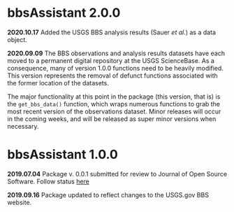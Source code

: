 # bbsAssistant 2.0.0

__2020.10.17__  Added the USGS BBS analysis results (Sauer *et al.*) as a data object.

__2020.09.09__  The BBS observations and analysis results datasets have each moved to a permanent digital repository at the USGS ScienceBase. As a consequence, many of version 1.0.0 functions need to be heavily modified. This version represents the removal of defunct functions associated with the former location of the datasets. 

The major functionality at this point in the package (this version, that is) is the `get_bbs_data()` function, which wraps numerous functions to grab the most recent version of the observations dataset. Minor releases will occur in the coming weeks, and will be released as super minor versions when necessary. 

# bbsAssistant 1.0.0

__2019.07.04__  Package v. 0.0.1 submitted for review to Journal of Open Source Software. Follow status [here](https://github.com/openjournals/joss-papers/tree/joss.01550/joss.01550)

__2019.09.16__  Package updated to reflect changes to the USGS.gov BBS website. 

